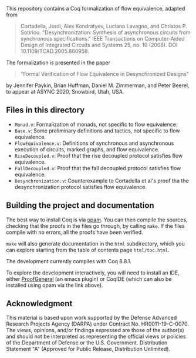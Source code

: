 This repository contains a Coq formalization of flow equivalence, adapted from 

> Cortadella, Jordi, Alex Kondratyev, Luciano Lavagno, and Christos P. Sotiriou. "Desynchronization: Synthesis of asynchronous circuits from synchronous specifications." IEEE Transactions on Computer-Aided Design of Integrated Circuits and Systems 25, no. 10 (2006). DOI 10.1109/TCAD.2005.860958.

The formalization is presented in the paper 

> "Formal Verification of Flow Equivalence in Desynchronized Designs"

by Jennifer Paykin, Brian Huffman, Daniel M. Zimmerman, and Peter Beerel, 
to appear at ASYNC 2020, Snowbird, Utah, USA.

## Files in this directory

* `Monad.v`: Formalization of monads, not specific to flow equivalence.
* `Base.v`: Some preliminary definitions and tactics, not specific to flow equivalence.
* `FlowEquivalence.v`: Definitions of synchronous and asynchronous execution of circuits, marked graphs, and flow equivalence.
* `RiseDecoupled.v`: Proof that the rise decoupled protocol satisfies flow equivalence.
* `FallDecoupled.v`: Proof that the fall decoupled protocol satisfies flow equivalence.
* `Desynchronization.v`: Counterexample to Cortadella et al's proof tha the desynchronization protocol satisfies flow equivalence.

## Building the project and documentation

The best way to install Coq is via [opam](https://coq.inria.fr/opam-using.html). You can then compile the sources, checking that the proofs in the files go through, by calling `make`. If the files compile with no errors, all the proofs have been verified.

`make` will also generate documentation in the `html` subdirectory, which you can explore starting from the table of contents page `html/toc.html`.

The development currently compiles with Coq 8.8.1.

To explore the development interactively, you will need to install an IDE, either [ProofGeneral](https://proofgeneral.github.io/#quick-installation-instructions) (an emacs plugin) or CoqIDE (which can also be installed using opam via the link above).

## Acknowledgment

This material is based upon work supported by the Defense Advanced Research Projects Agency (DARPA) under Contract No. HR0011-19-C-0070. The views, opinions, and/or findings expressed are those of the author(s) and should not be interpreted as representing the official views or policies of the Department of Defense or the U.S. Government. Distribution Statement "A" (Approved for Public Release, Distribution Unlimited).
